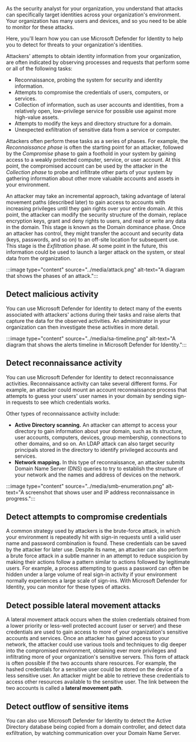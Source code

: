 As the security analyst for your organization, you understand that attacks can specifically target identities across your organization's environment. Your organization has many users and devices, and so you need to be able to monitor for these attacks.

Here, you'll learn how you can use Microsoft Defender for Identity to help you to detect for threats to your organization's identities.

Attackers' attempts to obtain identity information from your organization, are often indicated by observing processes and requests that perform some or all of the following tasks:

- Reconnaissance, probing the system for security and identity information.
- Attempts to compromise the credentials of users, computers, or services.
- Collection of information, such as user accounts and identities, from a relatively open, low-privilege service for possible use against more high-value assets.
- Attempts to modify the keys and directory structure for a domain.
- Unexpected exfiltration of sensitive data from a service or computer.

Attackers often perform these tasks as a series of phases. For example, the *Reconnaissance phase* is often the starting point for an attacker, followed by the *Compromise* phase to gain a foothold in your system by gaining access to a weakly protected computer, service, or user account. At this point, the compromised account can be used by the attacker in the *Collection phase* to probe and infiltrate other parts of your system by gathering information about other more valuable accounts and assets in your environment.

An attacker may take an incremental approach, taking advantage of lateral movement paths (described later) to gain access to accounts with increasing privileges until they gain rights over your entire domain. At this point, the attacker can modify the security structure of the domain, replace encryption keys, grant and deny rights to users, and read or write any data in the domain. This stage is known as the Domain dominance phase. Once an attacker has control, they might transfer the account and security data (keys, passwords, and so on) to an off-site location for subsequent use. This stage is the *Exfiltration* phase. At some point in the future, this information could be used to launch a larger attack on the system, or steal data from the organization.

:::image type="content" source="../media/attack.png" alt-text="A diagram that shows the phases of an attack.":::

## Detect malicious activity

You can use Microsoft Defender for Identity to detect many of the events associated with attackers' actions during their tasks and raise alerts that capture the data for the observed activities. An administrator in your organization can then investigate these activities in more detail.

:::image type="content" source="../media/sa-timeline.png" alt-text="A diagram that shows the alerts timeline in Microsoft Defender for Identity.":::

## Detect reconnaissance activity

You can use Microsoft Defender for Identity to detect reconnaissance activities. Reconnaissance activity can take several different forms. For example, an attacker could mount an account reconnaissance process that attempts to guess your users' user names in your domain by sending sign-in requests to see which credentials works.

Other types of reconnaissance activity include:

- **Active Directory scanning.** An attacker can attempt to access your directory to gain information about your domain, such as its structure, user accounts, computers, devices, group membership, connections to other domains, and so on. An LDAP attack can also target security principals stored in the directory to identify privileged accounts and services.
- **Network mapping.** In this type of reconnaissance, an attacker submits Domain Name Server (DNS) queries to try to establish the structure of your network and the names and address of devices on the network.

:::image type="content" source="../media/smb-enumeration.png" alt-text="A screenshot that shows user and IP address reconnaissance in progress.":::

## Detect attempts to compromise credentials

A common strategy used by attackers is the brute-force attack, in which your environment is repeatedly hit with sign-in requests until a valid user name and password combination is found. These credentials can be saved by the attacker for later use. Despite its name, an attacker can also perform a brute force attack in a subtle manner in an attempt to reduce suspicion by making their actions follow a pattern similar to actions followed by legitimate users. For example, a process attempting to guess a password can often be hidden under a large volume of real sign-in activity if your environment normally experiences a large scale of sign-ins. With Microsoft Defender for Identity, you can monitor for these types of attacks.

## Detect possible lateral movement attacks

A lateral movement attack occurs when the stolen credentials obtained from a lower priority or less-well protected account (user or server) and these credentials are used to gain access to more of your organization's sensitive accounts and services. Once an attacker has gained access to your network, the attacker could use various tools and techniques to dig deeper into the compromised environment, obtaining ever more privileges and infiltrating more of your organization's sensitive servers.
This form of attack is often possible if the two accounts share resources. For example, the hashed credentials for a sensitive user could be stored on the device of a less sensitive user. An attacker might be able to retrieve these credentials to access other resources available to the sensitive user. The link between the two accounts is called a **lateral movement path**.

## Detect outflow of sensitive items

You can also use Microsoft Defender for Identity to detect the Active Directory database being copied from a domain controller, and detect data exfiltration, by watching communication over your Domain Name Server.
